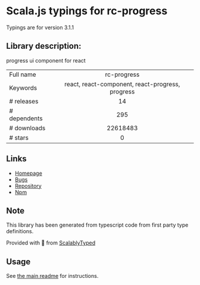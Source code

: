 
# Scala.js typings for rc-progress

Typings are for version 3.1.1

## Library description:
progress ui component for react

|                    |                 |
| ------------------ | :-------------: |
| Full name          | rc-progress |
| Keywords           | react, react-component, react-progress, progress |
| # releases         | 14 |
| # dependents       | 295 |
| # downloads        | 22618483 |
| # stars            | 0 |

## Links
- [Homepage](http://github.com/react-component/progress)
- [Bugs](http://github.com/react-component/progress/issues)
- [Repository](https://github.com/react-component/progress)
- [Npm](https://www.npmjs.com/package/rc-progress)
    


## Note
This library has been generated from typescript code from first party type definitions.

Provided with :purple_heart: from [ScalablyTyped](https://github.com/oyvindberg/ScalablyTyped)

## Usage
See [the main readme](../../readme.md) for instructions.



